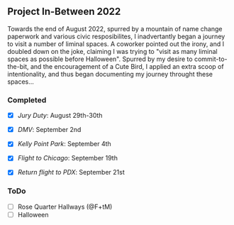 ## Project In-Between 2022

Towards the end of August 2022, spurred by a mountain of name change paperwork
and various civic resposibilites, I inadvertantly began a journey to visit a
number of liminal spaces. A coworker pointed out the irony, and I doubled down
on the joke, claiming I was trying to "visit as many liminal spaces as possible
before Halloween". Spurred by my desire to commit-to-the-bit, and the
encouragement of a Cute Bird, I applied an extra scoop of intentionality, and
thus began documenting my journey throught these spaces...

### Completed
* [x] *_Jury Duty_*: August 29th-30th
* [X] *_DMV_*: September 2nd
* [X] *_Kelly Point Park_*: September 4th
* [X] *_Flight to Chicago_*: September 19th
* [X] *_Return flight to PDX_*: September 21st


### ToDo
* [ ] Rose Quarter Hallways (@F+tM)
* [ ] Halloween
